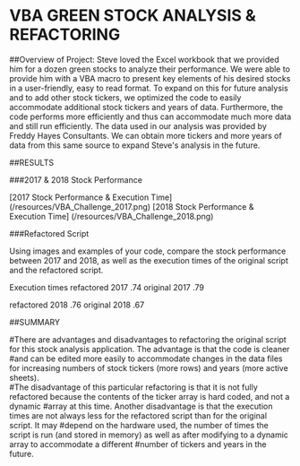# VBA GREEN STOCK ANALYSIS & REFACTORING

##Overview of Project: 
Steve loved the Excel workbook that we provided him for a dozen green stocks to analyze their performance.  We were able to provide him with a 
VBA macro to present key elements of his desired stocks in a user-friendly, easy to read format.  To expand on this for future analysis and to add other stock 
tickers, we optimized the code to easily accommodate additional stock tickers and years of data.  Furthermore, the code performs more efficiently and thus can
accommodate much more data and still run efficiently.  The data used in our analysis was provided by Freddy Hayes Consultants.  We can obtain more tickers and more 
years of data from this same source to expand Steve's analysis in the future.

##RESULTS

###2017 & 2018 Stock Performance

[2017 Stock Performance & Execution Time] (/resources/VBA_Challenge_2017.png)
[2018 Stock Performance & Execution Time] (/resources/VBA_Challenge_2018.png)

###Refactored Script

Using images and examples of your code, compare the stock performance between 2017 and 2018, as well as the execution times of the original script and the 
refactored script.

Execution times
refactored 2017 .74
original 2017 .79

refactored 2018 .76
original 2018 .67


##SUMMARY

#There are advantages and disadvantages to refactoring the original script for this stock analysis application.  The advantage is that the code is cleaner
#and can be edited more easily to accommodate changes in the data files for increasing numbers of stock tickers (more rows) and years (more active sheets).  
#The disadvantage of this particular refactoring is that it is not fully refactored because the contents of the ticker array is hard coded, and not a dynamic
#array at this time.  Another disadvantage is that the execution times are not always less for the refactored script than for the original script.  It may
#depend on the hardware used, the number of times the script is run (and stored in memory) as well as after modifying to a dynamic array to accommodate a different
#number of tickers and years in the future.
